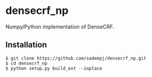 # densecrf_np
Numpy/Python implementation of DenseCRF.


## Installation

```
$ git clone https://github.com/sadeepj/densecrf_np.git
$ cd densecrf_np
$ python setup.py build_ext --inplace
```
